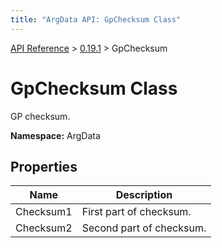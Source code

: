 ```yaml
---
title: "ArgData API: GpChecksum Class"
---
```


[API Reference](/argdata/api/) &gt; [0.19.1](/argdata/api/0.19.1/) &gt; GpChecksum

# GpChecksum Class

GP checksum.

**Namespace:** ArgData

## Properties

<table class="table table-bordered table-striped ">
<thead>
  <tr>
    <th>Name</th>
    <th>Description</th>
  </tr>
</thead>
<tbody>
  <tr>
    <td>Checksum1</td>
    <td>First part of checksum.</td>
  </tr>
  <tr>
    <td>Checksum2</td>
    <td>Second part of checksum.</td>
  </tr>
</tbody>
</table>


